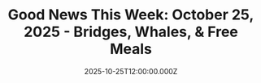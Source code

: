 ---
title: "Good News This Week: October 25, 2025 - Bridges, Whales, & Free Meals"
date: 2025-10-25T12:00:00.000Z
category: Human Kindness
externalLink: "https://www.goodgoodgood.co/articles/good-news-this-week-october-25-2025"
image: ""
excerpt: "Your weekly roundup of the best good news worth celebrating...…"
---